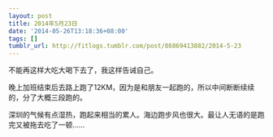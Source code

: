 ```yaml
---
layout: post
title: 2014年5月23日
date: '2014-05-26T13:18:36+08:00'
tags: []
tumblr_url: http://fitlogs.tumblr.com/post/86869413882/2014-5-23
---
```

不能再这样大吃大喝下去了，我这样告诫自己。

晚上加班结束后去路上跑了12KM，因为是和朋友一起跑的，所以中间断断续续的，分了大概三段跑的。

深圳的气候有点湿热，跑起来相当的累人。海边跑步风也很大。最让人无语的是跑完又被拖去吃了一顿……
